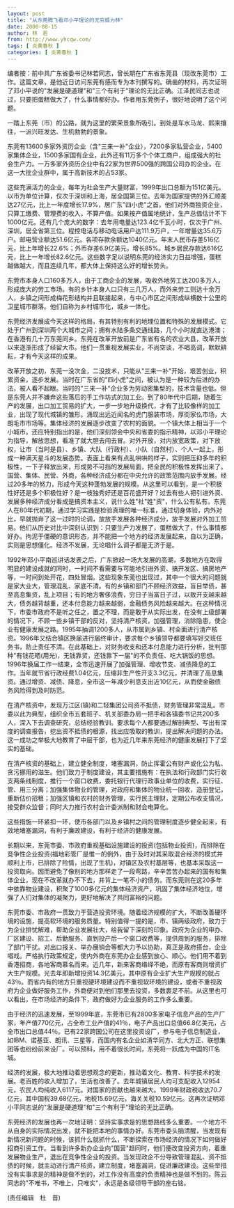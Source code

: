 ```yaml
---
layout: post
title: "从东莞腾飞看邓小平理论的无穷威力林"
date: 2000-08-15
author: 林　若
from: http://www.yhcqw.com/
tags: [ 炎黄春秋 ]
categories: [ 炎黄春秋 ]
---
```





编者按：前中共广东省委书记林若同志，曾长期在广东省东莞县（现改东莞市）工作。这篇文章，是他近日访问东莞有感而专为本刊撰写的。确凿的材料，再次证明了邓小平说的"发展是硬道理"和"三个有利于"理论的无比正确。江泽民同志也说过，只要把蛋糕做大了，什么事情都好办。作者用东莞例子，很好地说明了这个问题。

一踏上东莞（市）的公路，就为这里的繁荣景象所吸引。到处是车水马龙、熙来攘往，一派兴旺发达、生机勃勃的景象。


东莞有13600多家外资历企业（含"三来一补"企业），7200多家私营企业，5400家集体企业，1500多家国有企业，此外还有11万多个个体工商户，组成强大的社会生产力。一万多家外资历企业中有22家为世界500强的跨国公司办的企业。在这一大批企业群中，属于高新技术的占53家。


这些充满活力的企业，每年为社会生产大量财富，1999年出口总额为151亿美元。以市为单位计算，仅次于深圳和上海，居全国第三位。去年为国家提供的外汇顺差达27亿元，比上一年度增长17.9%，居广东"四小虎"之首。他们对外商独资企业，只算工缴费、管理费的收入，不算产值。如果按产值属地统计，生产总值估计不下1000亿元。还有几个庞大的数字：去年用电量达123.4亿千瓦小时，仅次于广州、深圳，居全省第三位。程控电话与移动电话用户达111.9万户，一年增量达35.6万户。邮电营业额达51.6亿元。各项存款余额达1040亿元。年末人民币存差516亿元，比上年增长22.6%；外币存差6.9亿美元，增长85%。城乡居民存款达616亿元，比上一年增长82.6亿元。这些数字足以说明东莞的经济实力日益增强，蛋糕越做越大，而且连续几年，都大体上保持这么好的增长势头。


东莞市本身人口160多万人，由于工商企业的发展，吸收外地劳工达200多万人，形成庞大的劳工市场。有的乡针本身人口只有三几万人，而外来劳工则达十余万人，乡镇之间形成梅花形结构并且联接起来，与中心市区之间形成纵横数十公里的卫星城市群落。他们自称为乡村城市化，城乡一体化。


东莞经济发展成今天这样的格局，有其特别有利的地理位置和特殊的发展模式。它处于广州到深圳两个大城市之间；拥有水陆多条交通线路，几个小时就直达港澳；在香港有几十万东莞同乡。东莞在改革开放前是广东省有名的农业大县，改革开放以来逐渐形成了经留大市。他们一贯重视发展实业，不尚空谈，不唱高调，默默耕耘，才有今天这样的成果。


改革开放之初，东莞一没次金，二没技术，只能从"三来一补"开始，艰苦创业，积累资金，逐步发展。当时在广东省的"四小虎"之间，被认为是一种较为后进的办法，被人看不起眼。当时的"三来一补"企业多为劳动密集型的，技术含量也低。但是东莞人并不嫌弃这些落后的手工作坊式的加工业。到了80年代中后期，随着生产的发展，出口加工贸易的扩大，一步一步地升级换代，才有了比较像样的加工业，出现了现代城镇的雏形。涌现出远近闻名的虎门服装市场，厚街家仫市场，大朗毛市市场等。集体经济的发展逐步改变了农村的面貌。一个镇大体上相当于一个小城市。还应特别指出的是，他们深刻领会中央和省委的指示精神，以邓小平理论为指导，解放思想，看准了就大胆去闯去冒。对外开放，对内放宽政策，对下放权，让市（当时是县）、乡镇、大队（行政村）、小队（自然村）、个人一起上，形成一种满天星斗的发展态势。表面上看来有点乱哄哄的样子，实则把压抑多年的积极性，一下子释放出来，形成势不可挡的发展局面，把全民的积极性发挥出来了。国营、集体、民营、外商，各种经济成分都在中央允许的政策范围内放手发展。经过20多年的努力，形成今天这种蓬勃发展的规模。从这里可以看到，是一个积极性好还是多个积极性好？是一枝独秀好还是百花盛开好？过去有些人把引进外资、发展多种经济成分看成是搞资本主义，说什么姓"社"姓"资"，什么公有私有。东莞人在80年代初期，通过学习实践是检验真理的唯一标准，通过切身体验，内外对比，早就抛弃了这一过时的论调，放放手发展各种经济成分，放手发展对外加工贸易。他们从历史对比中深刻认识到：只要生产力发展了，蛋糕做大了，什么事情都好办。拘泥于僵硬的意识形态，并不能把一个地方的经济发展起来，自以为正确，实则是思想僵化。经济不发展，无论唱什么调子都是无济于是。


1992年邓小平南巡讲话发表之后，广东掀起一场大发展的高潮，多数地方在取得明显的建设成就的同时，一时间不看需要与可能地引进外资、搞开发区、搞房地产等，一时间到处开花，四处冒烟。这些现象东莞也出现过，其中一个很大的问题就是家大业大，管理混乱、家底不清。有的乡镇和部门不顾经济效益，盲目举债，甚至高息集资，乱上项目；有的地方奢侈浪费，穷日子当富日子过，以致开支越来越大，债务越背越重，还本付息能力越来越弱，金融债务风险越来越大。在这种情况下，市委市政府不是听之任之，置之不理，而是敢于从实际出发，在没有上级部署的情况下，不顾一些乡镇干部的反对，坚持清产核资，加强管理，消除隐患，使企业有健康发展之路。1995年抽调1200多人，从市属到乡镇、村全面进行清产核资。1996年又结合镇区换届进行届终审计，要求每个乡镇领导都要填写好交班任务书，防止责任不清。在此基础上，对财务收支和还本付息能力进行分析，批判那种"有钱花晒(用光)，无钱靠贷，还钱靠下一届"的不负责任、吃大锅饭的思想。1996年换届工作一结束，全市迅速开展了加强管理、增收节支、减债降息的工作。当年就节省行政经费1.04亿元，压缩非生产性开支3.3亿元，并清理了高息集资。通过增资、减债、降息，全市这一年减少利息支出近10亿元，从而使金融债务风险得到及时防范。


在清产核资中，发现万江区(镇)和二轻集团公司资不抵债，财务管理非常混乱。市委以此为典型，组织全市五套班子、机关部委办局一把手和各镇委书记共200多人，深入下去调查研究，总结经验教训。要求每个人都要通过解剖典型、写出有深度的调查报告，挖出资不抵债的根源，找出应吸取的教训，提出解决问题的办法。这一成功之举极大地教育了中层干部，也为近几年来东莞经济的健康发展打下了坚实的基础。


在清产核资的基础上，建立健全制度，堵塞漏洞，防止挥霍公有财产或化公为私、贪污挪用的滋生。他们致力于制度建设，其主要措施有：在执法和行政部门实行收支两条线制度，推行一个窗口收费，委托银行代理行政事业单位的收费，实行征、管、用三分离；加强集体物业的管理，对政府和集体的物业统一回收，造册登记，重新估价招租；加强区镇和农村的财务管理，实行民主理财，定期公布收支情况，接受群众监督；同时大力推行农村会计委派制和财会电算化。

这些措施一环紧扣一环，使市各部门以及乡镇村之间的管理制度逐步健全起来，有效地堵塞漏洞，有利于廉政建设，有利于经济的健康发展。


长期以来，东莞市委、市政府重视基础设施建设的投资(包括物业投资)，而排除在竞争性企业投资(福地彩管厂是惟一的例外，由于及时对其采取混合经济的模式并顺利上市，已排除了险情，出现了生机)，对镇区及农村基层等，也基本采取这一投资取向。因而避免了像别的地方那样走了一段弯路，辛辛苦苦办起来的国有和集体企业，现在不改革就办不下去，并背上一笔不小的债务。而东莞则在这20多年中依靠物业建设，积聚了1000多亿元的集体经济资产，巩固了集体经济地位，增强了人们对集体的凝聚力，更好地解决了共同富裕的问题。


东莞市委、市政府一贯致力于营造投资环境。随着经济规模的扩大，不断改善硬环境的设施，提高软环境的服务质量。特别值得一提的是，市、镇两级政府，致力于为企业排忧解难，帮助企业发展壮大，给我留下深刻的印象。政府为企业的申办、厂区建设、招工、后勤服务、直到投产后一个窗口收费等，提供周到的服务，排除了部门干扰。对出口报关、举办展销会等都大力予以协助，真正是政府搭台，企业唱戏。严格执行政策规定，使内外商在东莞办企业感到放心、顺心。他们用不着到香港招商，各地客商慕名而来。近几年，新来客商络绎不绝，而原有客商则增资扩大生产规模。光去年即新增投资14.3亿美元，其中原有企业扩大生产规模的就占43％。而省内有的地方只重视硬环境建设而不重视软环境的建设，或者不重视政府为企业做好服务工作，外商便对到他们那里去投资，多数裹足不前。从这里也可以看出，在市场经济的条件下，政府做好为企业服务的工作多么重要。


由于经济的迅速发展，至1999年底，东莞市已有2800多家电子信息产品的生产厂家，年产值770亿元，占全市工业产值的41％，电子产品出口总值66.8亿美元，占全市出口总值44％。已有22家跨国公司在这里投资设厂，参与电子信息制造业，如IBM、诺基亚、朗讯、三星等，而国内有名企业如清华同方、北大方正、联想集团等也纷纷前来设厂。可以预料，用不着很长时间，东莞将一跃成为中国的IT名城。


经济的发展，极大地推动着思想观念的更新，推动着文化、教育、科学技术的发展。老百姓的收入增加了，生活也改善了。去年城镇居民人均可支配收入12954元，农民人均纯收入6117元。对国家的贡献也越来越大。1999年财政税收达70.7亿元，其中国税39.68亿元，地税15.69亿元，海关关税10.59亿元。这再次证明邓小平同志说的"发展是硬道理"和"三个有利于"理论的无比正确。


东莞经济的发展也再一次地证明：坚持实事求是的思想路线多么重要。一个地方不从自身的实际情况出发，就不能把本地的事情办好。东莞市委头脑清醒，当发现有新情况新问题的时候，该抓什么就抓什么，不断探索在市场经济的情况下如何做好招商引资工作。当看到许多新办企业向"国营"趋同时，他们便改变投资方向，着重发展物业生产，退出在竞争性企业的投资。当发现政企不分导致管理混乱、资不抵债的时候，就主动进行清产核资，建立制度，堵塞漏洞，促进廉政建设。这些举措没有实事求是的精神是做不到的，对工作没有高度的负责精神也是做不到的。陈云同志的"不唯书，不唯上，只唯实"，永远是各级领导干部的座右铭。

(责任编辑　杜　晋)


